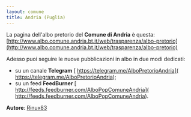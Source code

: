 ```yaml
---
layout: comune
title: Andria (Puglia)
---
```


La pagina dell'albo pretorio del **Comune di Andria** è questa: [http://www.albo.comune.andria.bt.it/web/trasparenza/albo-pretorio](http://www.albo.comune.andria.bt.it/web/trasparenza/albo-pretorio)

Adesso puoi seguire le nuove pubblicazioni in albo in due modi dedicati:

* su un canale **Telegram** [ https://telegram.me/AlboPretorioAndria]( https://telegram.me/AlboPretorioAndria);
* su un feed **FeedBurner** [ http://feeds.feedburner.com/AlboPopComuneAndria]( http://feeds.feedburner.com/AlboPopComuneAndria).

**Autore**: [Rinux83](https://github.com/Rinux83)
